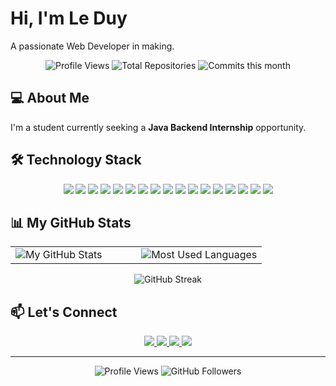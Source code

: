 # Hi, I'm Le Duy

A passionate Web Developer in making.

<div align="center">
  <img src="https://komarev.com/ghpvc/?username=leduy2004-coder&style=flat-square&color=blue" alt="Profile Views" />
  <img src="https://img.shields.io/github/repos/leduy2004-coder?style=flat-square&label=Repos" alt="Total Repositories" />
  <img src="https://img.shields.io/github/commits-since/leduy2004-coder/main?style=flat-square&label=Commits%20this%20month" alt="Commits this month" />
</div>

## 💻 About Me

I'm a student currently seeking a **Java Backend Internship** opportunity.

## 🛠️ Technology Stack

<div align="center">
  <img src="https://img.shields.io/badge/Java-ED8B00?style=for-the-badge&logo=java&logoColor=white" />
  <img src="https://img.shields.io/badge/Spring_Boot-6DB33F?style=for-the-badge&logo=spring-boot&logoColor=white" />
  <img src="https://img.shields.io/badge/Spring_Security-6DB33F?style=for-the-badge&logo=spring-security&logoColor=white" />
  <img src="https://img.shields.io/badge/MySQL-00000F?style=for-the-badge&logo=mysql&logoColor=white" />
  <img src="https://img.shields.io/badge/Microsoft_SQL_Server-CC2927?style=for-the-badge&logo=microsoft-sql-server&logoColor=white" />
  <img src="https://img.shields.io/badge/MongoDB-4EA94B?style=for-the-badge&logo=mongodb&logoColor=white" />
  <img src="https://img.shields.io/badge/React-20232A?style=for-the-badge&logo=react&logoColor=61DAFB" />
  <img src="https://img.shields.io/badge/Redux-593D88?style=for-the-badge&logo=redux&logoColor=white" />
  <img src="https://img.shields.io/badge/JavaScript-F7DF1E?style=for-the-badge&logo=javascript&logoColor=black" />
  <img src="https://img.shields.io/badge/HTML5-E34F26?style=for-the-badge&logo=html5&logoColor=white" />
  <img src="https://img.shields.io/badge/CSS3-1572B6?style=for-the-badge&logo=css3&logoColor=white" />
  <img src="https://img.shields.io/badge/Tailwind_CSS-38B2AC?style=for-the-badge&logo=tailwind-css&logoColor=white" />
  <img src="https://img.shields.io/badge/Git-F05032?style=for-the-badge&logo=git&logoColor=white" />
  <img src="https://img.shields.io/badge/Docker-2496ED?style=for-the-badge&logo=docker&logoColor=white" />
  <img src="https://img.shields.io/badge/Postman-FF6C37?style=for-the-badge&logo=postman&logoColor=white" />
  <img src="https://img.shields.io/badge/IntelliJ_IDEA-000000?style=for-the-badge&logo=intellij-idea&logoColor=white" />
  <img src="https://img.shields.io/badge/VS_Code-007ACC?style=for-the-badge&logo=visual-studio-code&logoColor=white" />
</div>

## 📊 My GitHub Stats

<div align="center">
  <table>
    <tr>
      <td style="vertical-align: top; width: 50%;">
        <img src="https://github-readme-stats.vercel.app/api?username=leduy2004-coder&show_icons=true&theme=radical&hide_border=true&include_all_commits=true&count_private=true&custom_title=My%20GitHub%20Stats" alt="My GitHub Stats" />
      </td>
      <td style="vertical-align: top; width: 50%;">
        <img src="https://github-readme-stats.vercel.app/api/top-langs/?username=leduy2004-coder&layout=compact&theme=radical&hide_border=true&custom_title=Most%20Used%20Languages" alt="Most Used Languages" />
      </td>
    </tr>
  </table>
</div>

<div align="center">
  <img src="https://github-readme-streak-stats.herokuapp.com/?user=leduy2004-coder&theme=radical&hide_border=true" alt="GitHub Streak" />
</div>

## 📫 Let's Connect

<div align="center">
  <a href="mailto:leduy8762@gmail.com">
    <img src="https://img.shields.io/badge/Gmail-D14836?style=for-the-badge&logo=gmail&logoColor=white" />
  </a>
  <a href="https://www.facebook.com/le.duy.315187">
    <img src="https://img.shields.io/badge/Facebook-1877F2?style=for-the-badge&logo=facebook&logoColor=white" />
  </a>
  <a href="https://zalo.me/0358544909">
    <img src="https://img.shields.io/badge/Zalo-0068FF?style=for-the-badge&logo=zalo&logoColor=white" />
  </a>
  <a href="https://github.com/leduy2004-coder">
    <img src="https://img.shields.io/badge/GitHub-100000?style=for-the-badge&logo=github&logoColor=white" />
  </a>
</div>

---

<div align="center">
  <img src="https://komarev.com/ghpvc/?username=leduy2004-coder&style=flat-square&color=blue" alt="Profile Views" />
  <img src="https://img.shields.io/github/followers/leduy2004-coder?label=Followers&style=social" alt="GitHub Followers" />
</div>

